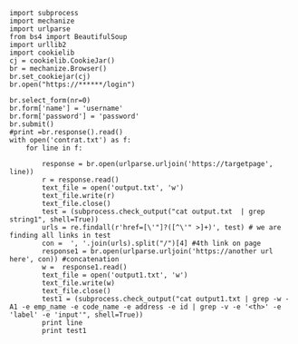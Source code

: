 	import subprocess
	import mechanize
	import urlparse
	from bs4 import BeautifulSoup
	import urllib2 
	import cookielib
	cj = cookielib.CookieJar()
	br = mechanize.Browser()
	br.set_cookiejar(cj)
	br.open("https://******/login")

	br.select_form(nr=0)
	br.form['name'] = 'username'
	br.form['password'] = 'password'
	br.submit()
	#print =br.response().read()
	with open('contrat.txt') as f:
		for line in f:

			response = br.open(urlparse.urljoin('https://targetpage', line))
			r = response.read()
			text_file = open('output.txt', 'w')
			text_file.write(r)
			text_file.close()
			test = (subprocess.check_output("cat output.txt  | grep string1", shell=True))
			urls = re.findall(r'href=[\'"]?([^\'" >]+)', test) # we are finding all links in test
			con =  ', '.join(urls).split("/")[4] #4th link on page
			response1 = br.open(urlparse.urljoin('https://another url here', con)) #concatenation
			w =  response1.read()
			text_file = open('output1.txt', 'w')
			text_file.write(w)
			text_file.close()
			test1 = (subprocess.check_output("cat output1.txt | grep -w -A1 -e emp_name -e code_name -e address -e id | grep -v -e '<th>' -e 'label' -e 'input'", shell=True))
			print line
			print test1
